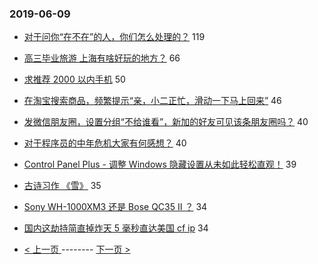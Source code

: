 ### 2019-06-09 
- [对于问你“在不在”的人，你们怎么处理的？](https://www.v2ex.com/t/572054) 119
- [高三毕业旅游 上海有啥好玩的地方？](https://www.v2ex.com/t/572045) 66
- [求推荐 2000 以内手机](https://www.v2ex.com/t/572085) 50
- [在淘宝搜索商品，频繁提示“亲，小二正忙，滑动一下马上回来”](https://www.v2ex.com/t/572037) 46
- [发微信朋友圈，设置分组“不给谁看”，新加的好友可见该条朋友圈吗？](https://www.v2ex.com/t/572097) 40
- [对于程序员的中年危机大家有何感想？](https://www.v2ex.com/t/572146) 40
- [Control Panel Plus - 调整 Windows 隐藏设置从未如此轻松直观！](https://www.v2ex.com/t/572049) 39
- [古诗习作 《雪》](https://www.v2ex.com/t/572114) 35
- [Sony WH-1000XM3 还是 Bose QC35 Ⅱ ？](https://www.v2ex.com/t/572048) 34
- [国内这劫持简直掉炸天 5 毫秒直达美国 cf ip](https://www.v2ex.com/t/572057) 34 

- [ < 上一页 ](https://github.com/able8/v2ex-hot-record/blob/master/2019-06-08.md) -------- [ 下一页 > ](https://github.com/able8/v2ex-hot-record/blob/master/2019-06-10.md)